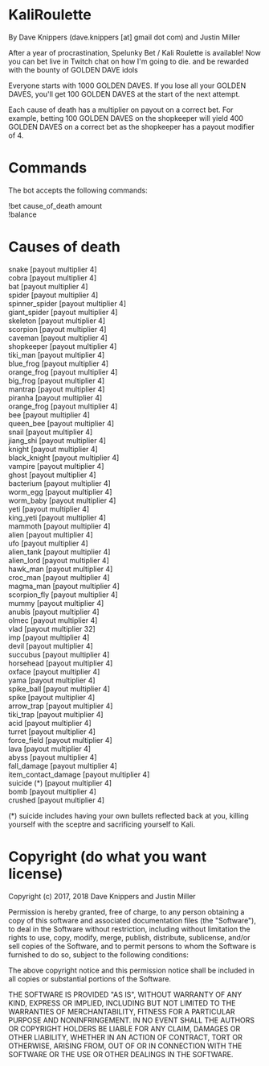 # KaliRoulette
By Dave Knippers (dave.knippers [at] gmail dot com) and Justin Miller 

After a year of procrastination, Spelunky Bet / Kali Roulette is available! Now you can bet live in Twitch chat on how I'm going to die. and be rewarded with the bounty of GOLDEN DAVE idols

Everyone starts with 1000 GOLDEN DAVES. If you lose all your GOLDEN DAVES, you'll get 100 GOLDEN DAVES at the start of the next attempt.

Each cause of death has a multiplier on payout on a correct bet. For example, betting 100 GOLDEN DAVES on the shopkeeper will yield 400 GOLDEN DAVES on a correct bet as the shopkeeper has a payout modifier of 4.

# Commands
The bot accepts the following commands:

!bet cause_of_death amount  
!balance

# Causes of death
snake [payout multiplier 4]  
cobra [payout multiplier 4]  
bat [payout multiplier 4]  
spider [payout multiplier 4]  
spinner_spider [payout multiplier 4]  
giant_spider [payout multiplier 4]  
skeleton [payout multiplier 4]  
scorpion [payout multiplier 4]  
caveman [payout multiplier 4]  
shopkeeper [payout multiplier 4]  
tiki_man [payout multiplier 4]  
blue_frog [payout multiplier 4]  
orange_frog [payout multiplier 4]  
big_frog [payout multiplier 4]  
mantrap [payout multiplier 4]  
piranha [payout multiplier 4]  
orange_frog [payout multiplier 4]  
bee [payout multiplier 4]  
queen_bee [payout multiplier 4]  
snail [payout multiplier 4]  
jiang_shi [payout multiplier 4]  
knight [payout multiplier 4]  
black_knight [payout multiplier 4]  
vampire [payout multiplier 4]  
ghost [payout multiplier 4]  
bacterium [payout multiplier 4]  
worm_egg [payout multiplier 4]  
worm_baby [payout multiplier 4]  
yeti [payout multiplier 4]  
king_yeti [payout multiplier 4]  
mammoth [payout multiplier 4]  
alien [payout multiplier 4]  
ufo [payout multiplier 4]  
alien_tank [payout multiplier 4]  
alien_lord [payout multiplier 4]  
hawk_man [payout multiplier 4]  
croc_man [payout multiplier 4]  
magma_man [payout multiplier 4]  
scorpion_fly [payout multiplier 4]  
mummy [payout multiplier 4]  
anubis [payout multiplier 4]  
olmec [payout multiplier 4]  
vlad [payout multiplier 32]  
imp [payout multiplier 4]  
devil [payout multiplier 4]  
succubus [payout multiplier 4]  
horsehead [payout multiplier 4]  
oxface [payout multiplier 4]  
yama [payout multiplier 4]  
spike_ball [payout multiplier 4]  
spike [payout multiplier 4]  
arrow_trap [payout multiplier 4]  
tiki_trap [payout multiplier 4]  
acid [payout multiplier 4]  
turret [payout multiplier 4]  
force_field [payout multiplier 4]  
lava [payout multiplier 4]  
abyss [payout multiplier 4]  
fall_damage [payout multiplier 4]  
item_contact_damage [payout multiplier 4]  
suicide (*) [payout multiplier 4]  
bomb [payout multiplier 4]  
crushed [payout multiplier 4]  

(*) suicide includes having your own bullets reflected back at you, killing yourself with the sceptre and sacrificing yourself to Kali.

# Copyright (do what you want license)
Copyright (c) 2017, 2018 Dave Knippers and Justin Miller

Permission is hereby granted, free of charge, to any person obtaining a copy
of this software and associated documentation files (the "Software"), to deal
in the Software without restriction, including without limitation the rights
to use, copy, modify, merge, publish, distribute, sublicense, and/or sell
copies of the Software, and to permit persons to whom the Software is
furnished to do so, subject to the following conditions:

The above copyright notice and this permission notice shall be included in all
copies or substantial portions of the Software.

THE SOFTWARE IS PROVIDED "AS IS", WITHOUT WARRANTY OF ANY KIND, EXPRESS OR
IMPLIED, INCLUDING BUT NOT LIMITED TO THE WARRANTIES OF MERCHANTABILITY,
FITNESS FOR A PARTICULAR PURPOSE AND NONINFRINGEMENT. IN NO EVENT SHALL THE
AUTHORS OR COPYRIGHT HOLDERS BE LIABLE FOR ANY CLAIM, DAMAGES OR OTHER
LIABILITY, WHETHER IN AN ACTION OF CONTRACT, TORT OR OTHERWISE, ARISING FROM,
OUT OF OR IN CONNECTION WITH THE SOFTWARE OR THE USE OR OTHER DEALINGS IN THE
SOFTWARE.
